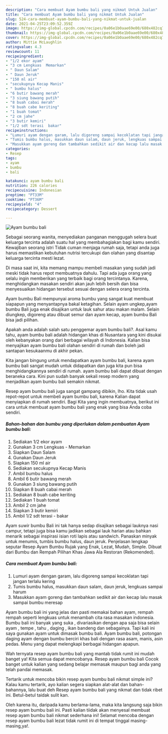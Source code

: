 ```yaml
---
description: "Cara membuat Ayam bumbu bali yang nikmat Untuk Jualan"
title: "Cara membuat Ayam bumbu bali yang nikmat Untuk Jualan"
slug: 524-cara-membuat-ayam-bumbu-bali-yang-nikmat-untuk-jualan
date: 2021-04-25T23:09:52.359Z
image: https://img-global.cpcdn.com/recipes/0a06e1b0aae69e00/680x482cq70/ayam-bumbu-bali-foto-resep-utama.jpg
thumbnail: https://img-global.cpcdn.com/recipes/0a06e1b0aae69e00/680x482cq70/ayam-bumbu-bali-foto-resep-utama.jpg
cover: https://img-global.cpcdn.com/recipes/0a06e1b0aae69e00/680x482cq70/ayam-bumbu-bali-foto-resep-utama.jpg
author: Mittie McLaughlin
ratingvalue: 4.3
reviewcount: 11
recipeingredient:
- "1/2 ekor ayam"
- "3 cm Lengkuas  Memarkan"
- " Daun Salam"
- " Daun Jeruk"
- "150 ml air"
- "secukupnya Kecap Manis"
- " bumbu halus"
- "6 butir bawang merah"
- "3 siung bawang putih"
- "8 buah cabai merah"
- "8 buah cabe keriting"
- "1 buah tomat"
- "2 cm jahe"
- "3 butir kemiri"
- "1/2 sdt terasi  bakar"
recipeinstructions:
- "Lumuri ayam dengan garam, lalu digoreng sampai kecoklatan tapi jangan terlalu kering"
- "Tumis bumbu halus, masukkan daun salam, daun jeruk, lengkuas sampai harum"
- "Masukkan ayam goreng dan tambahkan sedikit air dan kecap lalu masak sampai bumbu meresap"
categories:
- Resep
tags:
- ayam
- bumbu
- bali

katakunci: ayam bumbu bali 
nutrition: 226 calories
recipecuisine: Indonesian
preptime: "PT33M"
cooktime: "PT36M"
recipeyield: "4"
recipecategory: Dessert

---
```



![Ayam bumbu bali](https://img-global.cpcdn.com/recipes/0a06e1b0aae69e00/680x482cq70/ayam-bumbu-bali-foto-resep-utama.jpg)

Sebagai seorang wanita, menyediakan panganan menggugah selera buat keluarga tercinta adalah suatu hal yang membahagiakan bagi kamu sendiri. Kewajiban seorang istri Tidak cuman menjaga rumah saja, tetapi anda juga harus memastikan kebutuhan nutrisi tercukupi dan olahan yang disantap keluarga tercinta mesti lezat.

Di masa  saat ini, kita memang mampu membeli masakan yang sudah jadi meski tidak harus repot membuatnya dahulu. Tapi ada juga orang yang selalu ingin memberikan yang terbaik bagi orang tercintanya. Karena, menghidangkan masakan sendiri akan jauh lebih bersih dan bisa menyesuaikan hidangan tersebut sesuai dengan selera orang tercinta. 

Ayam bumbu Bali mempunyai aroma bumbu yang sangat kuat membuat siapapun yang menyantapnya bakal ketagihan. Selain ayam ungkep,ayam bumbu Bali juga enak disajikan untuk lauk sahur atau makan malam. Selain diungkep, digoreng atau dibuat semur dan ayam kecap, ayam bumbu Bali bisa jadi pilihan.

Apakah anda adalah salah satu penggemar ayam bumbu bali?. Asal kamu tahu, ayam bumbu bali adalah hidangan khas di Nusantara yang kini disukai oleh kebanyakan orang dari berbagai wilayah di Indonesia. Kalian bisa menyajikan ayam bumbu bali olahan sendiri di rumah dan boleh jadi santapan kesukaanmu di akhir pekan.

Kita jangan bingung untuk mendapatkan ayam bumbu bali, karena ayam bumbu bali sangat mudah untuk didapatkan dan juga kita pun bisa menghidangkannya sendiri di rumah. ayam bumbu bali dapat dibuat dengan beraneka cara. Kini pun sudah banyak sekali resep modern yang menjadikan ayam bumbu bali semakin nikmat.

Resep ayam bumbu bali juga sangat gampang dibikin, lho. Kita tidak usah repot-repot untuk membeli ayam bumbu bali, karena Kalian dapat menyiapkan di rumah sendiri. Bagi Kita yang ingin membuatnya, berikut ini cara untuk membuat ayam bumbu bali yang enak yang bisa Anda coba sendiri.

<!--inarticleads1-->

##### Bahan-bahan dan bumbu yang diperlukan dalam pembuatan Ayam bumbu bali:

1. Sediakan 1/2 ekor ayam
1. Gunakan 3 cm Lengkuas - Memarkan
1. Siapkan  Daun Salam
1. Gunakan  Daun Jeruk
1. Siapkan 150 ml air
1. Sediakan secukupnya Kecap Manis
1. Ambil  bumbu halus
1. Ambil 6 butir bawang merah
1. Gunakan 3 siung bawang putih
1. Siapkan 8 buah cabai merah
1. Sediakan 8 buah cabe keriting
1. Sediakan 1 buah tomat
1. Ambil 2 cm jahe
1. Siapkan 3 butir kemiri
1. Ambil 1/2 sdt terasi - bakar


Ayam suwir bumbu Bali ini tak hanya sedap disajikan sebagai lauknya nasi campur, tetapi juga bisa kamu jadikan sebagai lauk harian atau bahkan menarik sebagai inspirasi isian roti lapis atau sandwich. Panaskan minyak untuk menumis, tumbis bumbu halus, daun jeruk. Penjelasan lengkap seputar Resep Ayam Bumbu Rujak yang Enak, Lezat, Mudah, Simple. Dibuat dari Bumbu dan Rempah Pilihan Khas Jawa Ala Restoran (Rekomended). 

<!--inarticleads2-->

##### Cara membuat Ayam bumbu bali:

1. Lumuri ayam dengan garam, lalu digoreng sampai kecoklatan tapi jangan terlalu kering
1. Tumis bumbu halus, masukkan daun salam, daun jeruk, lengkuas sampai harum
1. Masukkan ayam goreng dan tambahkan sedikit air dan kecap lalu masak sampai bumbu meresap


Ayam bumbu bali ini yang jelas dan pasti memakai bahan ayam, rempah rempah seperti lengkuas untuk menambah cita rasa masakan indonesia. Bumbu bali ini banyak yang suka , divariasikan dengan apa saja bisa selain ayam , tempe , tahu , daging , ikan bandeng dan sebagainya. Tapi kali ini saya gunakan ayam untuk dimasak bumbu bali. Ayam bumbu bali, potongan daging ayam dengan bumbu berciri khas bali dengan rasa asam, manis, asin pedas. Menu yang dapat melengkapi berbagai hidangan apapun. 

Wah ternyata resep ayam bumbu bali yang mantab tidak rumit ini mudah banget ya! Kita semua dapat mencobanya. Resep ayam bumbu bali Cocok banget untuk kalian yang sedang belajar memasak maupun bagi anda yang telah pandai memasak.

Tertarik untuk mencoba bikin resep ayam bumbu bali nikmat simple ini? Kalau kamu tertarik, ayo kalian segera siapkan alat-alat dan bahan-bahannya, lalu buat deh Resep ayam bumbu bali yang nikmat dan tidak ribet ini. Betul-betul taidak sulit kan. 

Oleh karena itu, daripada kamu berlama-lama, maka kita langsung saja bikin resep ayam bumbu bali ini. Pasti kalian tiidak akan menyesal membuat resep ayam bumbu bali nikmat sederhana ini! Selamat mencoba dengan resep ayam bumbu bali lezat tidak rumit ini di tempat tinggal masing-masing,ya!.

